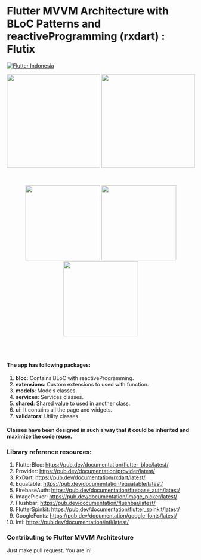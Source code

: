 # Flutter MVVM Architecture with BLoC Patterns and reactiveProgramming (rxdart) : Flutix
[![Flutter Indonesia](https://upload.wikimedia.org/wikipedia/commons/thumb/5/51/Facebook_f_logo_%282019%29.svg/1365px-Facebook_f_logo_%282019%29.svg.png)](https://www.facebook.com/groups/1738284952897937/)

<p align="center">
  <img src="https://ibb.co/0MnVwvp" width="250">
  <img src="https://ibb.co/tz2VNL0" width="250">
</p>
<br>
<p align="center">
  <img src="https://ibb.co/2ywd8VD" width="200">
  <img src="https://ibb.co/f4j2g9t" width="200">
  <img src="https://ibb.co/cbyn7ft" width="200">
</p>
<br>
<br>

#### The app has following packages:
1. **bloc**: Contains BLoC with reactiveProgramming.
2. **extensions**: Custom extensions to used with function.
3. **models**: Models classes.
4. **services**: Services classes.
5. **shared**: Shared value to used in another class.
4. **ui**: It contains all the page and widgets.
4. **validators**: Utility classes.

#### Classes have been designed in such a way that it could be inherited and maximize the code reuse.

### Library reference resources:
1. FlutterBloc: https://pub.dev/documentation/flutter_bloc/latest/
2. Provider: https://pub.dev/documentation/provider/latest/
3. RxDart: https://pub.dev/documentation/rxdart/latest/
4. Equatable: https://pub.dev/documentation/equatable/latest/
5. FirebaseAuth: https://pub.dev/documentation/firebase_auth/latest/
7. ImagePicker: https://pub.dev/documentation/image_picker/latest/
8. Flushbar: https://pub.dev/documentation/flushbar/latest/
9. FlutterSpinkit: https://pub.dev/documentation/flutter_spinkit/latest/
10. GoogleFonts: https://pub.dev/documentation/google_fonts/latest/
11. Intl: https://pub.dev/documentation/intl/latest/

### Contributing to Flutter MVVM Architecture
Just make pull request. You are in!
